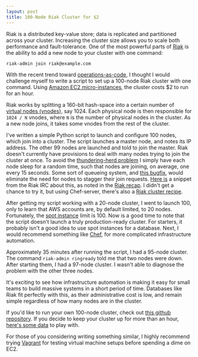```yaml
---
layout: post
title: 100-Node Riak Cluster for $2
---
```


Riak is a distributed key-value store; data is replicated and partitioned
across your cluster. Increasing the cluster size allows you to scale both performance and
fault-tolerance. One of the most powerful parts of [Riak](http://wiki.basho.com/ "Riak") is the ability to add a new node to your cluster with one command:

    riak-admin join riak@example.com

With the recent trend toward [operations-as-code](http://en.wikipedia.org/wiki/DevOps "DevOps"),
I thought I would challenge myself to write a script to set up a 100-node Riak cluster with
one command. Using [Amazon EC2 micro-instances](http://aws.amazon.com/about-aws/whats-new/2010/09/09/announcing-micro-instances-for-amazon-ec2/ "micro instances"), the cluster costs $2 to run for an hour.

Riak works by splitting a 160-bit hash-space into a certain number of  
[virtual nodes (vnodes)](http://wiki.basho.com/How-Things-Work.html#The-Ring "vnode"), say 1024.
Each physical node is then responsible for `1024 / N` vnodes, where `N` is the number of physical
nodes in the cluster. As a new node joins, it takes some vnodes from the rest of
the cluster.

I've written a simple Python script to launch and configure 100 nodes, which join
into a cluster. The script launches a master node, and notes its IP address. 
The other 99 nodes are launched and told to join the master. Riak doesn't currently have provisions
to deal with many nodes trying to join the cluster at once. To avoid the 
[thundering-herd problem](http://en.wikipedia.org/wiki/Thundering_herd_problem "thundering herd problem")
I simply have each node sleep for a random time, such that nodes are joining, on average,
one every 15 seconds. Some sort of queueing system, and
[this bugfix](https://issues.basho.com/show_bug.cgi?id=869 "bug 869"), would eliminate the
need for nodes to stagger their join requests. [Here is](https://gist.github.com/891586) a snippet
from the Riak IRC about this, as noted in the 
[Riak recap](http://lists.basho.com/pipermail/riak-users_lists.basho.com/2011-March/003654.html).
I didn't get a chance to try it, but using Chef-server, there's also a
[Riak cluster recipe](https://github.com/opscode/cookbooks/blob/master/riak/providers/cluster.rb "cluster recipe").

After getting my script working with a 20-node cluster, I went to launch 100, only to learn
that AWS accounts are, by default limited, to 20 nodes. Fortunately, the 
[spot instance](http://aws.amazon.com/ec2/spot-instances/ "EC2 spot instance") limit is
100. Now is a good time to note that the script doesn't launch a truly production-ready cluster.
For starters, it probably isn't a good idea to use spot instances for a database.
Next, I would recommend something like [Chef](http://www.opscode.com/chef/ "Chef"), for more
complicated infrastructure automation.

Approximately 35 minutes after running the script, I had a 95-node cluster. The command
`riak-admin ringready` told me that two nodes were down. After starting them, 
I had a 97-node cluster. I wasn't able to
diagnose the problem with the other three nodes.

It's exciting to see how infrastructure automation is making it easy for small teams
to build massive systems in a short period of time. Databases like Riak fit perfectly
with this, as their administrative cost is low, and remain simple regardless of how
many nodes are in the cluster. 

If you'd like to run your own 100-node cluster, check out
[this github repository](https://github.com/reiddraper/riak-ec2-cluster-launcher).
If you decide to keep your cluster up for more than an hour,
[here's some data](http://wiki.basho.com/Sample-Data.html "Riak sample data")
to play with.

For those of you considering writing something similar, I highly recommend trying
[Vagrant](http://vagrantup.com/ "Vagrant") for testing virtual machine setups before
spending a dime on EC2.

